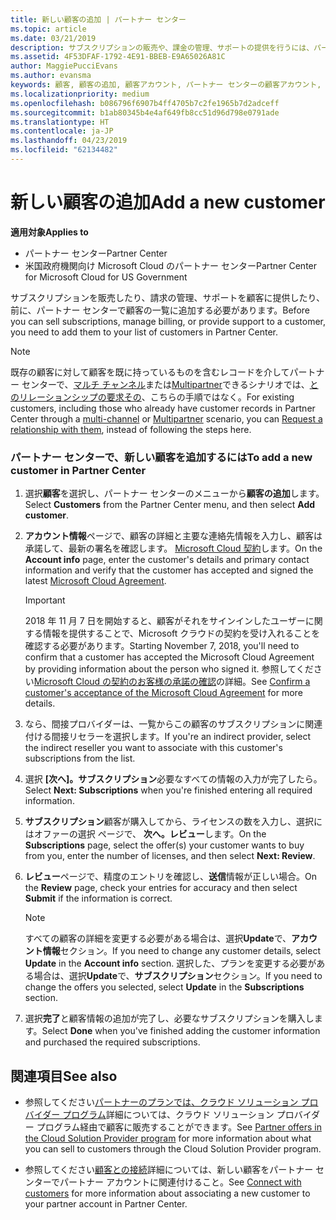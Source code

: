 ```yaml
---
title: 新しい顧客の追加 | パートナー センター
ms.topic: article
ms.date: 03/21/2019
description: サブスクリプションの販売や、課金の管理、サポートの提供を行うには、パートナー センターで顧客の記録を作成する必要があります。
ms.assetid: 4F53DFAF-1792-4E91-BBEB-E9A65026A81C
author: MaggiePucciEvans
ms.author: evansma
keywords: 顧客, 顧客の追加, 顧客アカウント, パートナー センターの顧客アカウント, お客様, お客様の追加, 顧客アカウントの作成
ms.localizationpriority: medium
ms.openlocfilehash: b086796f6907b4ff4705b7c2fe1965b7d2adceff
ms.sourcegitcommit: b1ab80345b4e4af649fb8cc51d96d798e0791ade
ms.translationtype: HT
ms.contentlocale: ja-JP
ms.lasthandoff: 04/23/2019
ms.locfileid: "62134482"
---
```

# <a name="add-a-new-customer"></a><span data-ttu-id="c6df6-104">新しい顧客の追加</span><span class="sxs-lookup"><span data-stu-id="c6df6-104">Add a new customer</span></span>

<span data-ttu-id="c6df6-105">**適用対象**</span><span class="sxs-lookup"><span data-stu-id="c6df6-105">**Applies to**</span></span>

-  <span data-ttu-id="c6df6-106">パートナー センター</span><span class="sxs-lookup"><span data-stu-id="c6df6-106">Partner Center</span></span>
-  <span data-ttu-id="c6df6-107">米国政府機関向け Microsoft Cloud のパートナー センター</span><span class="sxs-lookup"><span data-stu-id="c6df6-107">Partner Center for Microsoft Cloud for US Government</span></span>

<span data-ttu-id="c6df6-108">サブスクリプションを販売したり、請求の管理、サポートを顧客に提供したり、前に、パートナー センターで顧客の一覧に追加する必要があります。</span><span class="sxs-lookup"><span data-stu-id="c6df6-108">Before you can sell subscriptions, manage billing, or provide support to a customer, you need to add them to your list of customers in Partner  Center.</span></span>

>[!NOTE]
><span data-ttu-id="c6df6-109">既存の顧客に対して顧客を既に持っているものを含むレコードを介してパートナー センターで、[マルチ チャンネル](multichannel.md)または[Multipartner](multipartner.md)できるシナリオでは、[とのリレーションシップの要求その](request-a-relationship-with-a-customer.md)、こちらの手順ではなく。</span><span class="sxs-lookup"><span data-stu-id="c6df6-109">For existing customers, including those who already have customer records in Partner Center through a [multi-channel](multichannel.md) or [Multipartner](multipartner.md) scenario, you can [Request a relationship with them](request-a-relationship-with-a-customer.md), instead of following the steps here.</span></span>

### <a name="to-add-a-new-customer-in-partner-center"></a><span data-ttu-id="c6df6-110">パートナー センターで、新しい顧客を追加するには</span><span class="sxs-lookup"><span data-stu-id="c6df6-110">To add a new customer in Partner Center</span></span>

1. <span data-ttu-id="c6df6-111">選択**顧客**を選択し、パートナー センターのメニューから**顧客の追加**します。</span><span class="sxs-lookup"><span data-stu-id="c6df6-111">Select **Customers** from the Partner Center menu, and then select **Add customer**.</span></span>

2. <span data-ttu-id="c6df6-112">**アカウント情報**ページで、顧客の詳細と主要な連絡先情報を入力し、顧客は承諾して、最新の署名を確認します。 [Microsoft Cloud 契約](agreements.md)します。</span><span class="sxs-lookup"><span data-stu-id="c6df6-112">On the **Account info** page, enter the customer's details and primary contact information and verify that the customer has accepted and signed the latest [Microsoft Cloud Agreement](agreements.md).</span></span>

    >[!IMPORTANT]
      > <span data-ttu-id="c6df6-113">2018 年 11 月 7 日を開始すると、顧客がそれをサインインしたユーザーに関する情報を提供することで、Microsoft クラウドの契約を受け入れることを確認する必要があります。</span><span class="sxs-lookup"><span data-stu-id="c6df6-113">Starting November 7, 2018, you'll need to confirm that a customer has accepted the Microsoft Cloud Agreement by providing information about the person who signed it.</span></span> <span data-ttu-id="c6df6-114">参照してください[Microsoft Cloud の契約のお客様の承諾の確認](confirm-consent.md)の詳細。</span><span class="sxs-lookup"><span data-stu-id="c6df6-114">See [Confirm a customer's acceptance of the Microsoft Cloud Agreement](confirm-consent.md) for more details.</span></span>

3. <span data-ttu-id="c6df6-115">なら、間接プロバイダーは、一覧からこの顧客のサブスクリプションに関連付ける間接リセラーを選択します。</span><span class="sxs-lookup"><span data-stu-id="c6df6-115">If you're an indirect provider, select the indirect reseller you want to associate with this customer's subscriptions from the list.</span></span>

4. <span data-ttu-id="c6df6-116">選択 **[次へ]。サブスクリプション**必要なすべての情報の入力が完了したら。</span><span class="sxs-lookup"><span data-stu-id="c6df6-116">Select **Next: Subscriptions** when you're finished entering all required information.</span></span>

5. <span data-ttu-id="c6df6-117">**サブスクリプション**顧客が購入してから、ライセンスの数を入力し、選択にはオファーの選択 ページで、 **次へ。レビュー**します。</span><span class="sxs-lookup"><span data-stu-id="c6df6-117">On the **Subscriptions** page, select the offer(s) your customer wants to buy from you, enter the number of licenses, and then select **Next: Review**.</span></span>

6. <span data-ttu-id="c6df6-118">**レビュー**ページで、精度のエントリを確認し、**送信**情報が正しい場合。</span><span class="sxs-lookup"><span data-stu-id="c6df6-118">On the **Review** page, check your entries for accuracy and then select **Submit** if the information is correct.</span></span>

    >[!NOTE]
    ><span data-ttu-id="c6df6-119">すべての顧客の詳細を変更する必要がある場合は、選択**Update**で、**アカウント情報**セクション。</span><span class="sxs-lookup"><span data-stu-id="c6df6-119">If you need to change any customer details, select **Update** in the **Account info** section.</span></span> <span data-ttu-id="c6df6-120">選択した、プランを変更する必要がある場合は、選択**Update**で、**サブスクリプション**セクション。</span><span class="sxs-lookup"><span data-stu-id="c6df6-120">If you need to change the offers you selected, select **Update** in the **Subscriptions** section.</span></span>

7. <span data-ttu-id="c6df6-121">選択**完了**と顧客情報の追加が完了し、必要なサブスクリプションを購入します。</span><span class="sxs-lookup"><span data-stu-id="c6df6-121">Select **Done** when you've finished adding the customer information and purchased the required subscriptions.</span></span>

## <a name="see-also"></a><span data-ttu-id="c6df6-122">関連項目</span><span class="sxs-lookup"><span data-stu-id="c6df6-122">See also</span></span>

- <span data-ttu-id="c6df6-123">参照してください[パートナーのプランでは、クラウド ソリューション プロバイダー プログラム](csp-offers.md)詳細については、クラウド ソリューション プロバイダー プログラム経由で顧客に販売することができます。</span><span class="sxs-lookup"><span data-stu-id="c6df6-123">See [Partner offers in the Cloud Solution Provider program](csp-offers.md) for more information about what you can sell to customers through the Cloud Solution Provider program.</span></span>

- <span data-ttu-id="c6df6-124">参照してください[顧客との接続](customer-accounts.md)詳細については、新しい顧客をパートナー センターでパートナー アカウントに関連付けること。</span><span class="sxs-lookup"><span data-stu-id="c6df6-124">See [Connect with customers](customer-accounts.md) for more information about associating a new customer to your partner account in Partner Center.</span></span>